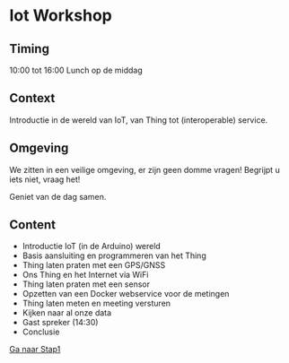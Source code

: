 # Iot Workshop 

## Timing
10:00 tot 16:00
Lunch op de middag

## Context
Introductie in de wereld van IoT, van Thing tot (interoperable) service.

## Omgeving
We zitten in een veilige omgeving, er zijn geen domme vragen!
Begrijpt u iets niet, vraag het!

Geniet van de dag samen.

## Content
- Introductie IoT (in de Arduino) wereld
- Basis aansluiting en programmeren van het Thing
- Thing laten praten met een GPS/GNSS
- Ons Thing en het Internet via WiFi
- Thing laten praten met een sensor
- Opzetten van een Docker webservice voor de metingen
- Thing laten meten en meeting versturen
- Kijken naar al onze data
- Gast spreker (14:30)
- Conclusie

[Ga naar Stap1](https://github.com/lathoub/IoT/blob/main/Stap1_Setup/XIAO.md)
